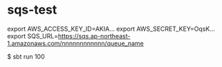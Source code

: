 sqs-test
===============

export AWS_ACCESS_KEY_ID=AKIA...
export AWS_SECRET_KEY=OqsK...
export SQS_URL=https://sqs.ap-northeast-1.amazonaws.com/nnnnnnnnnnnn/queue_name

$ sbt run 100


